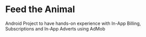 # Feed the Animal

Android Project to have hands-on experience with In-App Billing, Subscriptions and In-App Adverts using AdMob